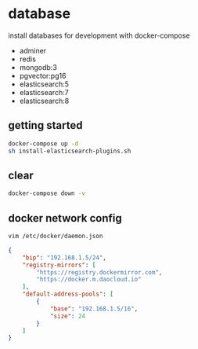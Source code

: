 # database

install databases for development with docker-compose

- adminer
- redis
- mongodb:3
- pgvector:pg16
- elasticsearch:5
- elasticsearch:7
- elasticsearch:8

## getting started

```sh
docker-compose up -d
sh install-elasticsearch-plugins.sh
```

## clear

```sh
docker-compose down -v
```

## docker network config

```sh
vim /etc/docker/daemon.json 

```

```json
{
    "bip": "192.168.1.5/24",
    "registry-mirrors": [
        "https://registry.dockermirror.com",
        "https://docker.m.daocloud.io"
    ],
    "default-address-pools": [
        {
            "base": "192.168.1.5/16",
            "size": 24
        }
    ] 
}
```

